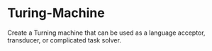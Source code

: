 # Turing-Machine
Create a Turning machine that can be used as a language acceptor, transducer, or complicated task solver.
